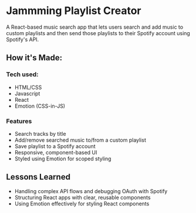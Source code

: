# Jammming Playlist Creator

A React-based music search app that lets users search and add music to custom playlists and then send those playlists to their Spotify account using Spotify's API.

## How it's Made:

### Tech used:
- HTML/CSS
- Javascript
- React
- Emotion (CSS-in-JS)

### Features
- Search tracks by title
- Add/remove searched music to/from a custom playlist 
- Save playlist to a Spotify account
- Responsive, component-based UI
- Styled using Emotion for scoped styling

## Lessons Learned
- Handling complex API flows and debugging OAuth with Spotify
- Structuring React apps with clear, reusable components
- Using Emotion effectively for styling React components
